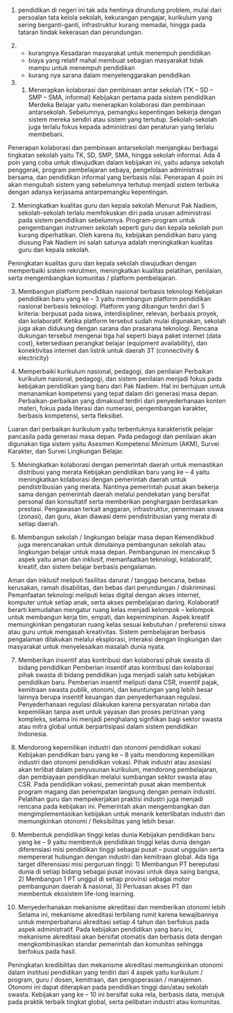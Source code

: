 1.  pendidikan di negeri ini tak ada hentinya dirundung problem, mulai dari persoalan tata kelola sekolah, kekurangan pengajar, kurikulum yang sering berganti-ganti, infrastruktur kurang memadai, hingga pada tataran tindak kekerasan dan perundungan.

2.  - kurangnya Kesadaran masyarakat untuk menempuh pendidikan
    - biaya yang relatif mahal membuat sebagian masyarakat tidak mampu untuk menempuh pendidikan
    - kurang nya sarana dalam menyelenggarakan pendidikan

3.  1. Menerapkan kolaborasi dan pembinaan antar sekolah (TK – SD – SMP – SMA, informal)
Kebijakan pertama pada sistem pendidikan Merdeka Belajar yaitu menerapkan kolaborasi dan pembinaan antarsekolah. Sebelumnya, pemangku kepentingan bekerja dengan sistem mereka sendiri atau sistem yang tertutup. Sekolah-sekolah juga terlalu fokus kepada administrasi dan peraturan yang terlalu membebani.

Penerapan kolaborasi dan pembinaan antarsekolah menjangkau berbagai tingkatan sekolah yaitu TK, SD, SMP, SMA, hingga sekolah informal. Ada 4 poin yang coba untuk diwujudkan dalam kebijakan ini, yaitu adanya sekolah penggerak, program pembelajaran sebaya, pengelolaan administrasi bersama, dan pendidikan informal yang berbasis nilai. Penerapan 4 poin ini akan mengubah sistem yang sebelumnya tertutup menjadi sistem terbuka dengan adanya kerjasama antarpemangku kepentingan.

2. Meningkatkan kualitas guru dan kepala sekolah
Menurut Pak Nadiem, sekolah-sekolah terlalu memfokuskan diri pada urusan administrasi pada sistem pendidikan sebelumnya. Program-program untuk pengembangan instrumen sekolah seperti guru dan kepala sekolah pun kurang diperhatikan. Oleh karena itu, kebijakan pendidikan baru yang diusung Pak Nadiem ini salah satunya adalah meningkatkan kualitas guru dan kepala sekolah.

Peningkatan kualitas guru dan kepala sekolah diwujudkan dengan memperbaiki sistem rekrutmen, meningkatkan kualitas pelatihan, penilaian, serta mengembangkan komunitas / platform pembelajaran.

3. Membangun platform pendidikan nasional berbasis teknologi
Kebijakan pendidikan baru yang ke – 3 yaitu membangun platform pendidikan nasional berbasis teknologi. Platform yang dibangun terdiri dari 5 kriteria: berpusat pada siswa, interdisipliner, relevan, berbasis proyek, dan kolaboratif. Ketika platform tersebut sudah mulai digunakan, sekolah juga akan didukung dengan sarana dan prasarana teknologi. Rencana dukungan tersebut mengenai tiga hal seperti biaya paket internet (data cost), ketersediaan perangkat belajar (equipment availability), dan konektivitas internet dan listrik untuk daerah 3T (connectivity & electricity)

4. Memperbaiki kurikulum nasional, pedagogi, dan penilaian
Perbaikan kurikulum nasional, pedagogi, dan sistem penilaian menjadi fokus pada kebijakan pendidikan yang baru dari Pak Nadiem. Hal ini bertujuan untuk menanamkan kompetensi yang tepat dalam diri generasi masa depan. Perbaikan-perbaikan yang dimaksud terdiri dari penyederhanaan konten materi, fokus pada literasi dan numerasi, pengembangan karakter, berbasis kompetensi, serta fleksibel.

Luaran dari perbaikan kurikulum yaitu terbentuknya karakteristik pelajar pancasila pada generasi masa depan. Pada pedagogi dan penilaian akan digunakan tiga sistem yaitu Asesmen Kompetensi Minimum (AKM), Survei Karakter, dan Survei Lingkungan Belajar.

5. Meningkatkan kolaborasi dengan pemerintah daerah untuk memastikan distribusi yang merata
Kebijakan pendidikan baru yang ke – 4 yaitu meningkatkan kolaborasi dengan pemerintah daerah untuk pendistribusian yang merata. Nantinya pemerintah pusat akan bekerja sama dengan pemerintah daerah melalui pendekatan yang bersifat personal dan konsultatif serta memberikan penghargaan berdasarkan prestasi. Pengawasan terkait anggaran, infrastruktur, penerimaan siswa (zonasi), dan guru, akan diawasi demi pendistribusian yang merata di setiap daerah.

6. Membangun sekolah / lingkungan belajar masa depan
Kemendikbud juga merencanakan untuk dimulainya pembangunan sekolah atau lingkungan belajar untuk masa depan. Pembangunan ini mencakup 5 aspek yaitu aman dan inklusif, memanfaatkan teknologi, kolaboratif, kreatif, dan sistem belajar berbasis pengalaman.

Aman dan inklusif meliputi fasilitas darurat / tanggap bencana, bebas kerusakan, ramah disabilitas, dan bebas dari perundungan / diskriminasi. Pemanfaatan teknologi meliputi kelas digital dengan akses internet, komputer untuk setiap anak, serta akses pembelajaran daring. Kolaboratif berarti kemudahan mengatur ruang kelas menjadi kelompok – kelompok untuk membangun kerja tim, empati, dan kepemimpinan. Aspek kreatif memungkinkan pengaturan ruang kelas sesuai kebutuhan / preferensi siswa atau guru untuk mengasah kreativitas. Sistem pembelajaran berbasis pengalaman dilakukan melalui eksplorasi, interaksi dengan lingkungan dan masyarakat untuk menyelesaikan masalah dunia nyata.

7. Memberikan insentif atas kontribusi dan kolaborasi pihak swasta di bidang pendidikan
Pemberian insentif atas kontribusi dan kolaborasi pihak swasta di bidang pendidikan juga menjadi salah satu kebijakan pendidikan baru. Pemberian insentif meliputi dana CSR, insentif pajak, kemitraan swasta publik, otonomi, dan keuntungan yang lebih besar lainnya berupa insentif keuangan dan penyederhanaan regulasi. Penyederhanaan regulasi dilakukan karena persyaratan nirlaba dan kepemilikan tanpa aset untuk yayasan dan proses perizinan yang kompleks, selama ini menjadi penghalang signfiikan bagi sektor swasta atau mitra global untuk berpartisipasi dalam sistem pendidikan Indonesia.

8. Mendorong kepemilikan industri dan otonomi pendidikan vokasi
Kebijakan pendidikan baru yang ke – 8 yaitu mendorong kepemilikan industri dan otonomi pendidikan vokasi. Pihak industri atau asosiasi akan terlibat dalam penyusunan kurikulum, mendorong pembelajaran, dan pembiayaan pendidikan melalui sumbangan sektor swasta atau CSR. Pada pendidikan vokasi, pemerintah pusat akan membentuk program magang dan penempatan langsung dengan pemain industri. Pelatihan guru dan mempekerjakan praktisi industri juga menjadi rencana pada kebijakan ini. Pemerintah akan mengembangkan dan mengimplementasikan kebijakan untuk menarik keterlibatan industri dan memungkinkan otonomi / fleksibilitas yang lebih besar.

9. Membentuk pendidikan tinggi kelas dunia
Kebijakan pendidikan baru yang ke – 9 yaitu membentuk pendidikan tinggi kelas dunia dengan diferensiasi misi pendidikan tinggi sebagai pusat – pusat unggulan serta mempererat hubungan dengan industri dan kemitraan global. Ada tiga target diferensiasi misi perguruan tinggi: 1) Membangun PT bereputasi dunia di setiap bidang sebagai pusat inovasi untuk daya saing bangsa, 2) Membangun 1 PT unggul di setiap provinsi sebagai motor pembangunan daerah & nasional, 3) Perluasan akses PT dan membentuk ekosistem life-long learning.

10. Menyederhanakan mekanisme akreditasi dan memberikan otonomi lebih
Selama ini, mekanisme akreditasi terbilang rumit karena kewajibannya untuk memperbaharui akreditasi setiap 4 tahun dan berfokus pada aspek administratif. Pada kebijakan pendidikan yang baru ini, mekanisme akreditasi akan bersifat otomatis dan berbasis data dengan mengkombinasikan standar pemerintah dan komunitas sehingga berfokus pada hasil.

Peningkatan kredibilitas dan mekanisme akreditasi memungkinkan otonomi dalam institusi pendidikan yang terdiri dari 4 aspek yaitu kurikulum / program, guru / dosen, kemitraan, dan pengoperasian / manajemen. Otonomi ini dapat diterapkan pada pendidikan tinggi dan/atau sekolah swasta. Kebijakan yang ke – 10 ini bersifat suka rela, berbasis data, merujuk pada praktik terbaik tingkat global, serta pelibatan industri atau komunitas.


